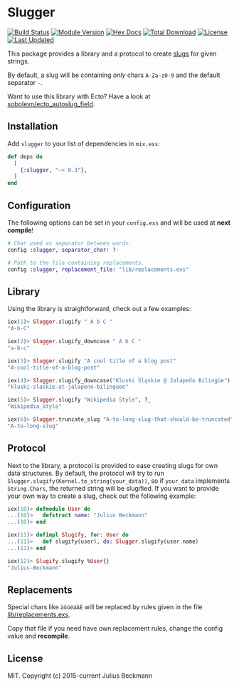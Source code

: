 # Slugger

[![Build Status](https://travis-ci.org/h4cc/slugger.svg?branch=master)](https://travis-ci.org/h4cc/slugger)
[![Module Version](https://img.shields.io/hexpm/v/slugger.svg)](https://hex.pm/packages/slugger)
[![Hex Docs](https://img.shields.io/badge/hex-docs-lightgreen.svg)](https://hexdocs.pm/slugger/)
[![Total Download](https://img.shields.io/hexpm/dt/slugger.svg)](https://hex.pm/packages/slugger)
[![License](https://img.shields.io/hexpm/l/slugger.svg)](https://github.com/h4cc/slugger/blob/master/LICENSE)
[![Last Updated](https://img.shields.io/github/last-commit/h4cc/slugger.svg)](https://github.com/h4cc/slugger/commits/master)

This package provides a library and a protocol to create [slugs](http://en.wikipedia.org/wiki/Semantic_URL#Slug) for given strings.

By default, a slug will be containing _only_ chars `A-Za-z0-9` and the default separator `-`.

Want to use this library with Ecto? Have a look at [sobolevn/ecto_autoslug_field](https://github.com/sobolevn/ecto_autoslug_field).

## Installation

Add `slugger` to your list of dependencies in `mix.exs`:

```elixir
def deps do
  [
    {:slugger, "~> 0.3"},
  ]
end
```

## Configuration

The following options can be set in your `config.exs` and will be used at __next compile__!

```elixir
# Char used as separator between words.
config :slugger, separator_char: ?-

# Path to the file containing replacements.
config :slugger, replacement_file: "lib/replacements.exs"
```

## Library

Using the library is straightforward, check out a few examples:

```elixir
iex(1)> Slugger.slugify " A b C "
"A-b-C"

iex(2)> Slugger.slugify_downcase " A b C "
"a-b-c"

iex(3)> Slugger.slugify "A cool title of a blog post"
"A-cool-title-of-a-blog-post"

iex(4)> Slugger.slugify_downcase("Kluski Śląskie @ Jalapeño Bilingüe")
"kluski-slaskie-at-jalapeno-bilinguee"

iex(5)> Slugger.slugify "Wikipedia Style", ?_
"Wikipedia_Style"

iex(6)> Slugger.truncate_slug "A-to-long-slug-that-should-be-truncated", 16
"A-to-long-slug"
```

## Protocol

<!--MPROTO !-->

Next to the library, a protocol is provided to ease creating slugs for own data structures.
By default, the protocol will try to run `Slugger.slugify(Kernel.to_string(your_data))`, so if `your_data` implements `String.Chars`, the returned string will be slugified.
If you want to provide your own way to create a slug, check out the following example:

```elixir
iex(10)> defmodule User do
...(10)>   defstruct name: "Julius Beckmann"
...(10)> end

iex(11)> defimpl Slugify, for: User do
...(11)>   def slugify(user), do: Slugger.slugify(user.name)
...(11)> end

iex(12)> Slugify.slugify %User{}
"Julius-Beckmann"
```
<!--MPROTO !-->

## Replacements

Special chars like `äöüéáÁÉ` will be replaced by rules given in the file [lib/replacements.exs](https://github.com/h4cc/slugger/blob/master/lib/replacements.exs).

Copy that file if you need have own replacement rules, change the config value and __recompile__.

## License

MIT. Copyright (c) 2015-current Julius Beckmann

